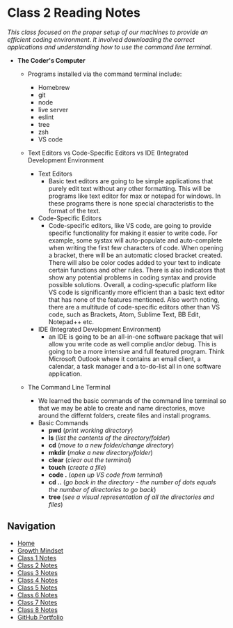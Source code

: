 # Class 2 Reading Notes

_This class focused on the proper setup of our machines to provide an efficient coding environment. It involved downloading the correct applications and understanding how to use the command line terminal._

- **The Coder's Computer**

  - Programs installed via the command terminal include:
    - Homebrew
    - git
    - node
    - live server
    - eslint
    - tree
    - zsh
    - VS code

  - Text Editors vs Code-Specific Editors vs IDE (Integrated Development Environment
    - Text Editors
      - Basic text editors are going to be simple applications that purely edit text without any other formatting.  This will be programs like text editor for max or notepad for windows.  In these programs there is none special characteristis to the format of the text.
    - Code-Specific Editors
      - Code-specific editors, like VS code, are going to provide specific functionality for making it easier to write code.  For example, some systax will auto-populate and auto-complete when writing the first few characters of code. When opening a bracket, there will be an automatic closed bracket created.  There will also be color codes added to your text to indicate certain functions and other rules. There is also indicators that show any potential problems in coding syntax and provide possible solutions. Overall, a coding-specufic platform like VS code is significantly more efficient than a basic text editor that has none of the features mentioned. Also worth noting, there are a multitude of code-specific editors other than VS code, such as Brackets, Atom, Sublime Text, BB Edit, Notepad++ etc.
    - IDE (Integrated Development Environment)
      - an IDE is going to be an all-in-one software package that will allow you write code as well complie and/or debug.  This is going to be a more intensive and full featured program. Think Microsoft Outlook where it contains an email client, a calendar, a task manager and a to-do-list all in one software application.  

  - The Command Line Terminal
    - We learned the basic commands of the command line terminal so that we may be able to create and name directories, move around the differnt folders, create files and install programs.
    - Basic Commands
      - **pwd** (_print working directory_)
      - **ls** (_list the contents of the directory/folder_)
      - **cd** (_move to a new folder/change directory_)
      - **mkdir** (_make a new directory/folder_)
      - **clear** (_clear out the terminal_)
      - **touch** (_create a file_)
      - **code .** (_open up VS code from terminal_)
      - **cd ..** (_go back in the directory - the number of dots equals the number of directories to go back_)
      - **tree** (_see a visual representation of all the directories and files_)

## Navigation

- [Home](https://mtorres6739.github.io/reading-notes)
- [Growth Mindset](growthMindset)
- [Class 1 Notes](class1)
- [Class 2 Notes](class2)
- [Class 3 Notes](class3)
- [Class 4 Notes](class4)
- [Class 5 Notes](class5)
- [Class 6 Notes](class6)
- [Class 7 Notes](class7)
- [Class 8 Notes](class8)
- [GitHub Portfolio](https://github.com/mtorres6739)
